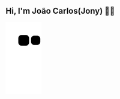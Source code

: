 ## Hi, I'm João Carlos(Jony) 🧑‍🎓
![Snake animation](https://github.com/rafaballerini/rafaballerini/blob/output/github-contribution-grid-snake.svg)
